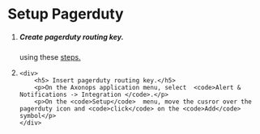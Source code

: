 # Setup Pagerduty

<ol>
<li>
    <div>
        <h5> Create pagerduty routing key.</h5>
        <p> using these <a href="https://support.pagerduty.com/docs/services-and-integrations" target="_blank">steps.</a></p>
    </div>
</li>
<li>

    <div>
        <h5> Insert pagerduty routing key.</h5>
        <p>On the Axonops application menu, select  <code>Alert & Notifications -> Integration </code>.</p>
        <p>On the <code>Setup</code>  menu, move the cusror over the pagerduty icon and <code>click</code> on the <code>Add</code> symbol</p>
    </div>

</li>
</ul>